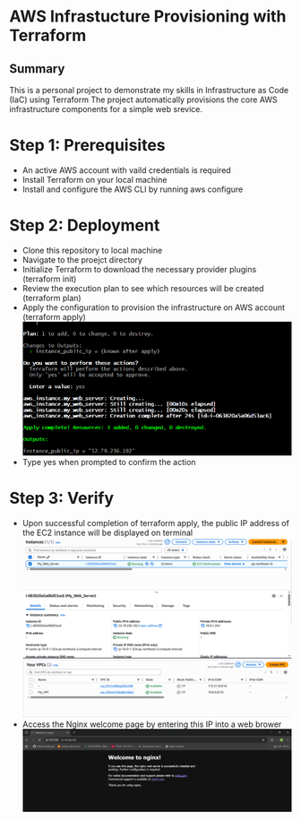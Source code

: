 # AWS Infrastucture Provisioning with Terraform

## Summary
This is a personal project to demonstrate my skills in Infrastructure as Code (IaC) using Terraform
The project automatically provisions the core AWS infrastructure components for a simple web srevice.

# Step 1: Prerequisites
 - An active AWS account with vaild credentials is required
 - Install Terraform on your local machine
 - Install and configure the AWS CLI by running aws configure

# Step 2: Deployment
 - Clone this repository to local machine
 - Navigate to the proejct directory
 - Initialize Terraform to download the necessary provider plugins (terraform init)
 - Review the execution plan to see which resources will be created (terraform plan)
 - Apply the configuration to provision the infrastructure on AWS account (terraform apply)  
![Terraform_EC2_init](https://raw.githubusercontent.com/test-cyr/infra-portfolio/main/images/success_terraform_apply.PNG)  
 - Type yes when prompted to confirm the action

# Step 3: Verify
 - Upon successful completion of terraform apply, the public IP address of the EC2 instance will be displayed on terminal  
![Terraform_EC2_init](https://raw.githubusercontent.com/test-cyr/infra-portfolio/main/images/success_ec2_instance.PNG)   
![Terraform_EC2_init](https://raw.githubusercontent.com/test-cyr/infra-portfolio/main/images/success_vpc.PNG)   
 - Access the Nginx welcome page by entering this IP into a web brower   
![Terraform_EC2_init](https://raw.githubusercontent.com/test-cyr/infra-portfolio/main/images/success_nginx_default_page.PNG)
